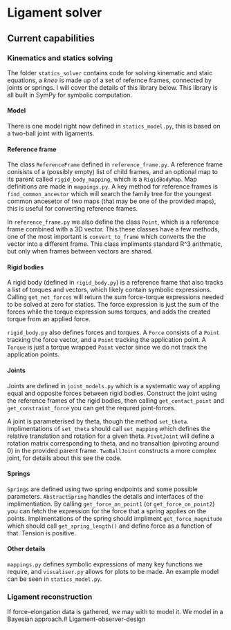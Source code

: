 # Ligament solver

## Current capabilities

### Kinematics and statics solving
The folder `statics_solver` contains code for solving kinematic and staic equations, a *knee* is made up of a set of refernce frames, connected by joints or springs. I will cover the details of this library below. This library is all built in SymPy for symbolic computation.

#### Model
There is one model right now defined in `statics_model.py`, this is based on a two-ball joint with ligaments.

#### Reference frame
The class `ReferenceFrame` defined in `reference_frame.py`. A reference frame conisists of a (possibly empty) list of child frames, and an optional map to its parent called `rigid_body_mapping`, which is a `RigidBodyMap`. Map definitions are made in `mappings.py`. A key method for reference frames is `find_common_ancestor` which will search the family tree for the youngest common ancesetor of two maps (that may be one of the provided maps), this is useful for converting reference frames.

In `reference_frame.py` we also define the class `Point`, which is a reference frame combined with a 3D vector. This these classes have a few methods, one of the most important is `convert_to_frame` which converts the the vector into a different frame. This class impliments standard R^3 arithmatic, but only when frames between vectors are shared.

#### Rigid bodies 
A rigid body (defined in `rigid_body.py`) is a reference frame that also tracks a list of torques and vectors, which likely contain symbolic expressions. Calling `get_net_forces` will return the sum force-torque expressions needed to be solved at zero for statics. The force expression is just the sum of the forces while the torque expression sums torques, and adds the created torque from an applied force.

`rigid_body.py` also defines forces and torques. A `Force` consists of a `Point` tracking the force vector, and a `Point` tracking the application point. A `Torque` is just a torque wrapped `Point` vector since we do not track the application points.

#### Joints
Joints are defined in `joint_models.py` which is a systematic way of appling equal and opposite forces between rigid bodies. Construct the joint using the reference frames of the rigid bodies, then calling `get_contact_point` and `get_constraint_force` you can get the requred joint-forces.

A joint is parameterised by theta, though the method `set_theta`. Implimentations of `set_theta` should call `set_mapping` which defines the relative translation and rotation for a given theta. `PivotJoint` will define a rotation matrix corresponding to theta, and no transaltion (pivoting around 0) in the provided parent frame. `TwoBallJoint` constructs a more complex joint, for details about this see the code.

#### Springs
`Springs` are defined using two spring endpoints and some possible parameters. `AbstractSpring` handles the details and interfaces of the implimentiation. By calling `get_force_on_point1` (or `get_force_on_point2`) you can fetch the expression for the force that a spring applies on the points. Implimentations of the spring should impliment `get_force_magnitude` which should call `get_spring_length()` and define force as a function of that. Tension is positive.

#### Other details
`mappings.py` defines symbolic expressions of many key functions we require, and `visualiser.py` allows for plots to be made. An example model can be seen in `statics_model.py`.

### Ligament reconstruction
If force-elongation data is gathered, we may with to model it. We model in a Bayesian approach.# Ligament-observer-design

